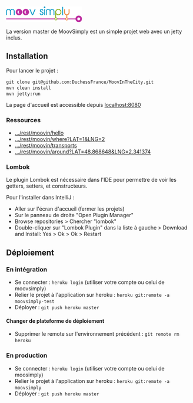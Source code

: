 ![Moov'Simply](/src/main/webapp/img/logo-medium.png)

La version master de MoovSimply est un simple projet web avec un jetty inclus.

## Installation

Pour lancer le projet :
```
git clone git@github.com:DuchessFrance/MoovInTheCity.git
mvn clean install
mvn jetty:run
```

La page d'accueil est accessible depuis [localhost:8080](http://localhost:8080/)

### Ressources

- [.../rest/moovin/hello](http://localhost:8080/rest/moovin/hello)
- [.../rest/moovin/where?LAT=1&LNG=2](http://localhost:8080/rest/moovin/where?LAT=1&LNG=2])
- [.../rest/moovin/transports](http://localhost:8080/rest/moovin/transports)
- [.../rest/moovin/around?LAT=48.868648&LNG=2.341374](http://localhost:8080/rest/moovin/around?LAT=48.868648&LNG=2.341374)

### Lombok

Le plugin Lombok est nécessaire dans l'IDE pour permettre de voir les getters, setters, et constructeurs.

Pour l'installer dans IntelliJ :
- Aller sur l'écran d'accueil (fermer les projets)
- Sur le panneau de droite "Open Plugin Manager"
- Browse repositories > Chercher "lombok"
- Double-cliquer sur "Lombok Plugin" dans la liste à gauche > Download and Install: Yes > Ok > Ok > Restart

## Déploiement

### En intégration
- Se connecter : `heroku login` (utiliser votre compte ou celui de moovsimply)
- Relier le projet à l'application sur heroku : `heroku git:remote -a moovsimply-test`
- Déployer : `git push heroku master`

#### Changer de plateforme de déploiement
- Supprimer le remote sur l'environnement précédent : `git remote rm heroku`

### En production
- Se connecter : `heroku login` (utiliser votre compte ou celui de moosimply)
- Relier le projet à l'application sur heroku : `heroku git:remote -a moovsimply`
- Déployer : `git push heroku master`